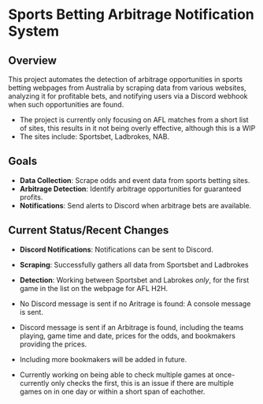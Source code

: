 # Sports Betting Arbitrage Notification System

## Overview

This project automates the detection of arbitrage opportunities in sports betting webpages from Australia by scraping data from various websites, analyzing it for profitable bets, and notifying users via a Discord webhook when such opportunities are found.
- The project is currently only focusing on AFL matches from a short list of sites, this results in it not being overly effective, although this is a WIP
- The sites include: Sportsbet, Ladbrokes, NAB.

## Goals

- **Data Collection**: Scrape odds and event data from sports betting sites.
- **Arbitrage Detection**: Identify arbitrage opportunities for guaranteed profits.
- **Notifications**: Send alerts to Discord when arbitrage bets are available.

## Current Status/Recent Changes

- **Discord Notifications**: Notifications can be sent to Discord.
- **Scraping**: Successfully gathers all data from Sportsbet and Ladbrokes
- **Detection**: Working between Sportsbet and Labrokes *only*, for the first game in the list on the webpage for AFL H2H.

- No Discord message is sent if no Aritrage is found: A console message is sent.
- Discord message is sent if an Arbitrage is found, including the teams playing, game time and date, prices for the odds, and bookmakers providing the prices.
- Including more bookmakers will be added in future.
- Currently working on being able to check multiple games at once- currently only checks the first, this is an issue if there are multiple games on in one day or within a short span of eachother.